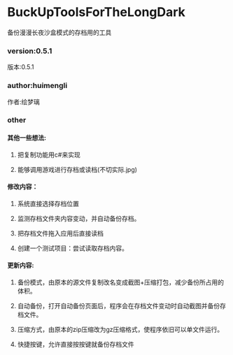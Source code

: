 # BuckUpToolsForTheLongDark
备份漫漫长夜沙盒模式的存档用的工具

### version:0.5.1
版本:0.5.1

### author:huimengli
作者:绘梦璃

### other

#### 其他一些想法:

1. 把复制功能用c#来实现

2. 能够调用游戏进行存档或读档(不切实际.jpg)

#### 修改内容：

1. 系统直接选择存档位置

2. 监测存档文件夹内容变动，并自动备份存档。

3. 把存档文件拖入应用后直接读档

4. 创建一个测试项目：尝试读取存档内容。

#### 更新内容:

1. 备份模式，由原本的源文件复制改名变成截图+压缩打包，减少备份所占用的体积。

2. 自动备份，打开自动备份页面后，程序会在存档文件变动时自动截图并备份存档文件。

3. 压缩方式，由原本的zip压缩改为gz压缩格式，使程序依旧可以单文件运行。

4. 快捷按键，允许直接按按键就备份存档文件







